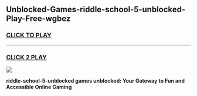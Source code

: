 
## Unblocked-Games-riddle-school-5-unblocked-Play-Free-wgbez
<h3>
<a href="https://premium76.site?title=riddle-school-5-unblocked&ref=19M">CLICK TO PLAY</a></h3>
<hr>

<h3>
<a href="https://premium76.site?title=riddle-school-5-unblocked&ref=19M">CLICK 2 PLAY</a>
  
</h3>

<a href="https://premium76.site?title=riddle-school-5-unblocked&ref=19M"><img src="https://clearcache.store/games.png"></a>


**riddle-school-5-unblocked games unblocked: Your Gateway to Fun and Accessible Online Gaming**
